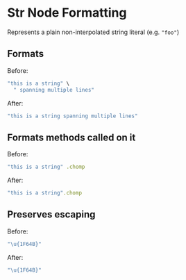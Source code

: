 <!-- BEGIN_AUTOGENERATED -->

# Str Node Formatting

Represents a plain non-interpolated string literal (e.g. `"foo"`)

<!-- END_AUTOGENERATED -->

## Formats

Before:

```ruby
"this is a string" \
  " spanning multiple lines"
```

After:

```ruby
"this is a string spanning multiple lines"
```

## Formats methods called on it

Before:

```ruby
"this is a string" .chomp
```

After:

```ruby
"this is a string".chomp
```

## Preserves escaping

Before:

```ruby
"\u{1F64B}"
```

After:

```ruby
"\u{1F64B}"
```
